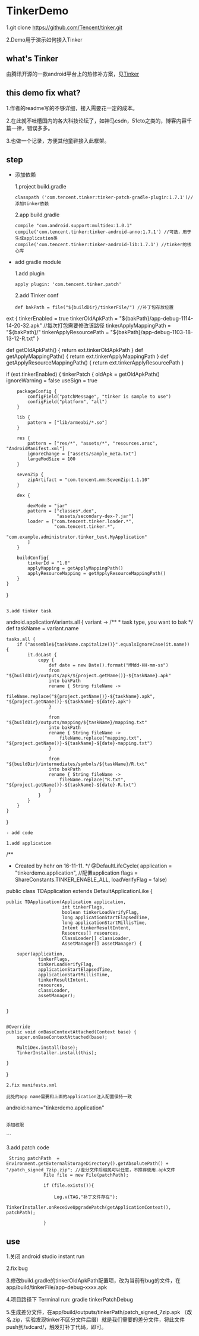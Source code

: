 # TinkerDemo

  1.git clone https://github.com/Tencent/tinker.git
  
  2.Demo用于演示如何接入Tinker

## what's Tinker 
由腾讯开源的一款android平台上的热修补方案，见[Tinker](https://github.com/Tencent/tinker)

## this demo fix what?

  1.作者的readme写的不够详细，接入需要花一定的成本。

  2.在此就不吐槽国内的各大科技论坛了，如神马csdn，51cto之类的，博客内容千篇一律，错误多多。
  
  3.也做一个记录，方便其他童鞋接入此框架。
  
## step

- 添加依赖

  1.project  build.gradle
  
  ```
  classpath ('com.tencent.tinker:tinker-patch-gradle-plugin:1.7.1')//添加tinker依赖
  ```
  2.app  build.gradle
  
  ```
  compile "com.android.support:multidex:1.0.1"
  compile('com.tencent.tinker:tinker-android-anno:1.7.1') //可选，用于生成application类
  compile('com.tencent.tinker:tinker-android-lib:1.7.1') //tinker的核心库
  ```
  
- add gradle module 

  1.add plugin
  ```
  apply plugin: 'com.tencent.tinker.patch'

  ```
  2.add Tinker conf
  ```
  def bakPath = file("${buildDir}/tinkerFile/") //补丁包存放位置

ext {
    tinkerEnabled = true
    tinkerOldApkPath = "${bakPath}/app-debug-1114-14-20-32.apk" //每次打包需要修改该路径
    tinkerApplyMappingPath = "${bakPath}/"
    tinkerApplyResourcePath = "${bakPath}/app-debug-1103-18-13-12-R.txt"
}

def getOldApkPath() {
    return ext.tinkerOldApkPath
}
def getApplyMappingPath() {
    return ext.tinkerApplyMappingPath
}
def getApplyResourceMappingPath() {
    return  ext.tinkerApplyResourcePath
}

if (ext.tinkerEnabled) {
    tinkerPatch {
        oldApk = getOldApkPath()
        ignoreWarning = false
        useSign = true

        packageConfig {
            configField("patchMessage", "tinker is sample to use")
            configField("platform", "all")
        }

        lib {
            pattern = ["lib/armeabi/*.so"]
        }

        res {
            pattern = ["res/*", "assets/*", "resources.arsc", "AndroidManifest.xml"]
            ignoreChange = ["assets/sample_meta.txt"]
            largeModSize = 100
        }

        sevenZip {
            zipArtifact = "com.tencent.mm:SevenZip:1.1.10"
        }

        dex {

            dexMode = "jar"
            pattern = ["classes*.dex",
                       "assets/secondary-dex-?.jar"]
            loader = ["com.tencent.tinker.loader.*",
                      "com.tencent.tinker.*",
                      "com.example.administrator.tinker_test.MyApplication"
            ]
        }

        buildConfig{
            tinkerId = "1.0"
            applyMapping = getApplyMappingPath()
            applyResourceMapping = getApplyResourceMappingPath()
        }
    }
}
  ```
  
  3.add tinker task 
  ```
  android.applicationVariants.all { variant ->
    /**
     * task type, you want to bak
     */
    def taskName = variant.name

    tasks.all {
        if ("assemble${taskName.capitalize()}".equalsIgnoreCase(it.name)) {
            it.doLast {
                copy {
                    def date = new Date().format("MMdd-HH-mm-ss")
                    from "${buildDir}/outputs/apk/${project.getName()}-${taskName}.apk"
                    into bakPath
                    rename { String fileName ->
                        fileName.replace("${project.getName()}-${taskName}.apk", "${project.getName()}-${taskName}-${date}.apk")
                    }

                    from "${buildDir}/outputs/mapping/${taskName}/mapping.txt"
                    into bakPath
                    rename { String fileName ->
                        fileName.replace("mapping.txt", "${project.getName()}-${taskName}-${date}-mapping.txt")
                    }

                    from "${buildDir}/intermediates/symbols/${taskName}/R.txt"
                    into bakPath
                    rename { String fileName ->
                        fileName.replace("R.txt", "${project.getName()}-${taskName}-${date}-R.txt")
                    }
                }
            }
        }
    }
}
  ```
- add code

  1.add application
  
  ```
  /**
 * Created by hehr on 16-11-11.
 */
@DefaultLifeCycle(
        application = "tinkerdemo.application",        //配置application
        flags = ShareConstants.TINKER_ENABLE_ALL,
        loadVerifyFlag = false)

public class TDApplication extends DefaultApplicationLike {

    public TDApplication(Application application,
                         int tinkerFlags,
                         boolean tinkerLoadVerifyFlag,
                         long applicationStartElapsedTime,
                         long applicationStartMillisTime,
                         Intent tinkerResultIntent,
                         Resources[] resources,
                         ClassLoader[] classLoader,
                         AssetManager[] assetManager) {

        super(application,
                tinkerFlags,
                tinkerLoadVerifyFlag,
                applicationStartElapsedTime,
                applicationStartMillisTime,
                tinkerResultIntent,
                resources,
                classLoader,
                assetManager);


    }


    @Override
    public void onBaseContextAttached(Context base) {
        super.onBaseContextAttached(base);

        MultiDex.install(base);
        TinkerInstaller.install(this);

    }
}

  ```
  2.fix manifests.xml
  
  此处的app name需要和上面的application注入配置保持一致
  
  ```
   android:name="tinkerdemo.application"

  ```
  
  添加权限
  
  ```
   <uses-permission android:name="android.permission.WRITE_EXTERNAL_STORAGE"/>
   <uses-permission android:name="android.permission.READ_EXTERNAL_STORAGE"/>
  ```
  
  3.add patch code
  
  ```
  String patchPath  = Environment.getExternalStorageDirectory().getAbsolutePath() + "/patch_signed_7zip.zip"; //差分文件后缀民可以任意，不推荐使用.apk文件
                File file = new File(patchPath);

                if (file.exists()){

                    Log.v(TAG,"补丁文件存在");
                    TinkerInstaller.onReceiveUpgradePatch(getApplicationContext(), patchPath);

                }
  ```

## use

  1.关闭 android studio instant run
  
  2.fix bug
  
  3.修改build.gradle的tinkerOldApkPath配置项，改为当前有bug的文件，在app/build/tinkerFile/app-debug-xxxx.apk
  
  4.项目路径下 Terminal run: gradle tinkerPatchDebug 
  
  5.生成差分文件，在app/build/outputs/tinkerPath/patch_signed_7zip.apk （改名.zip，实验发现tinker不区分文件后缀）就是我们需要的差分文件，将此文件push到/sdcard/，触发打补丁代码，即可。
  

